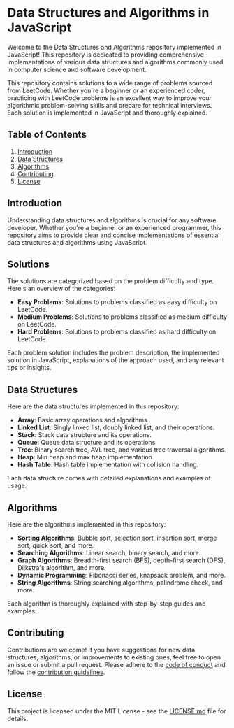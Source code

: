 # Data Structures and Algorithms in JavaScript

Welcome to the Data Structures and Algorithms repository implemented in JavaScript! This repository is dedicated to providing comprehensive implementations of various data structures and algorithms commonly used in computer science and software development.

This repository contains solutions to a wide range of problems sourced from LeetCode. Whether you're a beginner or an experienced coder, practicing with LeetCode problems is an excellent way to improve your algorithmic problem-solving skills and prepare for technical interviews. Each solution is implemented in JavaScript and thoroughly explained.

## Table of Contents

1. [Introduction](#introduction)
2. [Data Structures](#data-structures)
3. [Algorithms](#algorithms)
4. [Contributing](#contributing)
5. [License](#license)

## Introduction

Understanding data structures and algorithms is crucial for any software developer. Whether you're a beginner or an experienced programmer, this repository aims to provide clear and concise implementations of essential data structures and algorithms using JavaScript.

## Solutions

The solutions are categorized based on the problem difficulty and type. Here's an overview of the categories:

- **Easy Problems**: Solutions to problems classified as easy difficulty on LeetCode.
- **Medium Problems**: Solutions to problems classified as medium difficulty on LeetCode.
- **Hard Problems**: Solutions to problems classified as hard difficulty on LeetCode.

Each problem solution includes the problem description, the implemented solution in JavaScript, explanations of the approach used, and any relevant tips or insights.

## Data Structures

Here are the data structures implemented in this repository:

- **Array**: Basic array operations and algorithms.
- **Linked List**: Singly linked list, doubly linked list, and their operations.
- **Stack**: Stack data structure and its operations.
- **Queue**: Queue data structure and its operations.
- **Tree**: Binary search tree, AVL tree, and various tree traversal algorithms.
- **Heap**: Min heap and max heap implementation.
- **Hash Table**: Hash table implementation with collision handling.

Each data structure comes with detailed explanations and examples of usage.

## Algorithms

Here are the algorithms implemented in this repository:

- **Sorting Algorithms**: Bubble sort, selection sort, insertion sort, merge sort, quick sort, and more.
- **Searching Algorithms**: Linear search, binary search, and more.
- **Graph Algorithms**: Breadth-first search (BFS), depth-first search (DFS), Dijkstra's algorithm, and more.
- **Dynamic Programming**: Fibonacci series, knapsack problem, and more.
- **String Algorithms**: String searching algorithms, palindrome check, and more.

Each algorithm is thoroughly explained with step-by-step guides and examples.

## Contributing

Contributions are welcome! If you have suggestions for new data structures, algorithms, or improvements to existing ones, feel free to open an issue or submit a pull request. Please adhere to the [code of conduct](CONTRIBUTING.md) and follow the [contribution guidelines](CONTRIBUTING.md).

## License

This project is licensed under the MIT License - see the [LICENSE.md](LICENSE.md) file for details.
